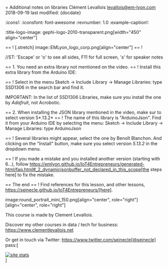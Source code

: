 = Additional notes on libraries
Clément Levallois <levallois@em-lyon.com>
2018-09-19
last modified: {docdate}

:icons!:
:iconsfont:   font-awesome
:revnumber: 1.0
:example-caption!:

:title-logo-image: gephi-logo-2010-transparent.png[width="450" align="center"]

== !
[.stretch]
image::EMLyon_logo_corp.png[align="center"]
== !


//ST: 'Escape' or 'o' to see all sides, F11 for full screen, 's' for speaker notes

== 1. You need an extra library not mentioned on the video.
== !
Install this extra library from the Arduino IDE:


== !
Select in the menu Sketch -> Include Library -> Manage Libraries: type SSD1306 in the search bar and find it.

IMPORTANT: In the list of SSD1306 Libraries, make sure you install the one by *Adafruit*, not Acrobotic.

== 2. When installing the JSON library mentioned in the video, make sur to select version 5*.13.2*
== !
The name of this library is "ArduinoJson".
Find it from your Arduino IDE by selecting the menu: Sketch -> Include Library -> Manage Libraries: type ArduinoJson


== !
Several libraries might appear, select the one by Benoît Blanchon. And clicking on the "Install" button, make sure you select version *5.13.2* in the dropdown menu.

== !
If you made a mistake and you installed another version (starting with 6...), follow https://emlyon.github.io/IoT4Entrepreneurs/generated-html/faq.html#_2_dynamicjsonbuffer_not_declared_in_this_scope[the steps here] to fix the mistake.

== The end
== !
Find references for this lesson, and other lessons, https://seinecle.github.io/IoT4Entrepreneurs/[here].

image:round_portrait_mini_150.png[align="center", role="right"][align="center", role="right"]

This course is made by Clement Levallois.

Discover my other courses in data / tech for business: https://www.clementlevallois.net

Or get in touch via Twitter: https://www.twitter.com/seinecle[@seinecle]
pass:[    <!-- Start of StatCounter Code for Default Guide -->
    <script type="text/javascript">
        var sc_project = 11410058;
        var sc_invisible = 1;
        var sc_security = "11410058";
        var scJsHost = (("https:" == document.location.protocol) ?
            "https://secure." : "http://www.");
        document.write("<sc" + "ript type='text/javascript' src='" +
            scJsHost +
            "statcounter.com/counter/counter.js'></" + "script>");
    </script>
    <noscript><div class="statcounter"><a title="site stats"
    href="http://statcounter.com/" target="_blank"><img
    class="statcounter"
    src="//c.statcounter.com/11410058/0/11410058/1/" alt="site
    stats"></a></div></noscript>
    <!-- End of StatCounter Code for Default Guide -->]
